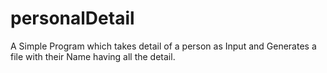 # personalDetail
A Simple Program which takes detail of a person as Input and Generates a file with their Name having all the detail.
